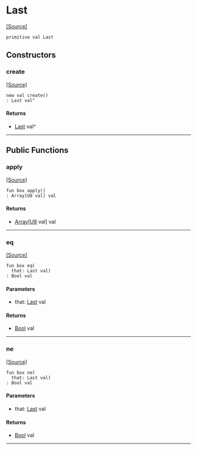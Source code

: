 # Last
<span class="source-link">[[Source]](src/mqtt-assembler/tests.md#L-0-22)</span>
```pony
primitive val Last
```

## Constructors

### create
<span class="source-link">[[Source]](src/mqtt-assembler/tests.md#L-0-22)</span>


```pony
new val create()
: Last val^
```

#### Returns

* [Last](mqtt-assembler-Last.md) val^

---

## Public Functions

### apply
<span class="source-link">[[Source]](src/mqtt-assembler/tests.md#L-0-22)</span>


```pony
fun box apply()
: Array[U8 val] val
```

#### Returns

* [Array](builtin-Array.md)\[[U8](builtin-U8.md) val\] val

---

### eq
<span class="source-link">[[Source]](src/mqtt-assembler/tests.md#L-0-22)</span>


```pony
fun box eq(
  that: Last val)
: Bool val
```
#### Parameters

*   that: [Last](mqtt-assembler-Last.md) val

#### Returns

* [Bool](builtin-Bool.md) val

---

### ne
<span class="source-link">[[Source]](src/mqtt-assembler/tests.md#L-0-22)</span>


```pony
fun box ne(
  that: Last val)
: Bool val
```
#### Parameters

*   that: [Last](mqtt-assembler-Last.md) val

#### Returns

* [Bool](builtin-Bool.md) val

---

